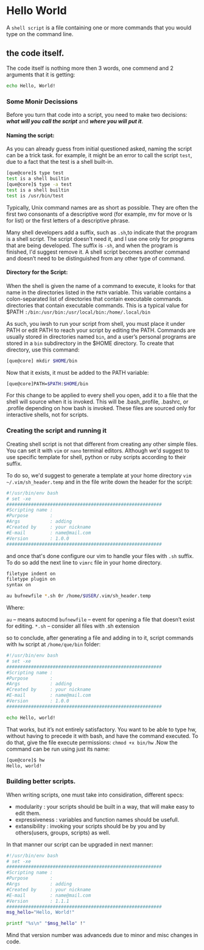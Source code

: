 <!-- learn echo and printf -->

# Hello World

A `shell script` is a file containing one or more commands that you would type on the command line.


## the code itself.

The code itself is nothing more then 3 words, one commend and 2 arguments that it is getting: 

```sh
echo Hello, World!
```

### Some Monir Decissions

Before you turn that code into a script, you need to make two decisions: **_what will you call the script_** and **_where you will put it_**.

#### Naming the script:

As you can already guess from initial questioned asked, naming the script can be a trick task. for example, it might be an error to call the script `test`, due to a fact that the test is a shell built-in.

```sh
[que@core]$ type test
test is a shell builtin
[que@core]$ type -a test
test is a shell builtin
test is /usr/bin/test
```
Typically, Unix command names are as short as possible. They are often the first two consonants of a descriptive word (for example, mv for move or ls for list) or the first letters of a descriptive phrase.

Many shell developers add a suffix, such as `.sh`,to indicate that the program is a shell script. The script doesn’t need it, and I use one only for programs that are being developed. The suffix is `-sh`, and when the program is finished, I'd  suggest remove it. A shell script becomes another command and doesn’t need to be distinguished from any other type of command.

#### Directory for the Script:

When the shell is given the name of a command to execute, it looks for that name in the directories listed in the `PATH` variable. This variable contains a colon-separated list of directories that contain executable commands.
directories that contain executable commands. This is a typical value for $PATH `:/bin:/usr/bin:/usr/local/bin:/home/.local/bin`

As such, you iwsh to run your script from shell, you must place it under PATH or edit PATH to reach your script by editing the PATH.
Commands are usually stored in directories named `bin`, and a user’s personal programs are stored in a `bin` subdirectory in the $HOME directory. To create that directory, use this command:

```sh
[que@core] mkdir $HOME/bin
```

Now that it exists, it must be added to the PATH variable:

```sh
[que@core]PATH=$PATH:$HOME/bin
```

For this change to be applied to every shell you open, add it to a file that the shell will source when it is invoked. This will be .bash_profile, .bashrc, or .profile depending on how bash is invoked. These files are sourced only for interactive shells, not for scripts.

### Creating the script and running it

Creating shell script is not that  different from creating any other simple files. You can set it with `vim` or `nano` terminal editors. Although we'd suggest to use specific template for shell, python or ruby scripts according to their suffix.

To do so, we'd suggest to generate a template at your home directory `vim ~/.vim/sh_header.temp` and in the file write down the header for the script:

```sh
#!/usr/bin/env bash
# set -xe
#########################################################
#Scripting name :
#Purpose        :
#Args           : adding
#Created by     : your nickname
#E-mail         : name@mail.com
#Version        : 1.0.0
#########################################################
```
and once that's done configure our vim to handle your files with `.sh` suffix. To do so add the next line to `vimrc` file in your home directory. 

```sh
filetype indent on
filetype plugin on
syntax on

au bufnewfile *.sh 0r /home/$USER/.vim/sh_header.temp
```
Where:

`au` – means autocmd
`bufnewfile` – event for opening a file that doesn’t exist for editing.
`*.sh` – consider all files with .sh extension

so to conclude, after generating a file and adding in to it, script commands with `hw` script at `/home/que/bin` folder:

```sh
#!/usr/bin/env bash
# set -xe
#########################################################
#Scripting name :
#Purpose        :
#Args           : adding
#Created by     : your nickname
#E-mail         : name@mail.com
#Version        : 1.0.0
#########################################################

echo Hello, world!
```
That works, but it’s not entirely satisfactory. You want to be able to type hw, without having to precede it with bash, and have the command executed. To do that, give the file execute permissions: `chmod +x bin/hw` .Now the command can be run using just its name:

```sh
[que@core]$ hw
Hello, world!

```

### Building better scripts.

When writing scripts, one must take into considiration, different specs:
- modularity : your scripts should be built in a way,  that will make easy to edit them.
- expressiveness : variables and function names should be usefull.
- extansibility : invoking your scripts should be by you and by others(users, groups, scripts) as well.

In that manner our script can be upgraded in next manner:


```sh
#!/usr/bin/env bash
# set -xe
#########################################################
#Scripting name :
#Purpose        :
#Args           : adding
#Created by     : your nickname
#E-mail         : name@mail.com
#Version        : 1.1.1
#########################################################
msg_hello="Hello, World!"

printf "%s\n" "$msg_hello" !"
```

Mind that version number was advanceds due to minor and misc changes in code.